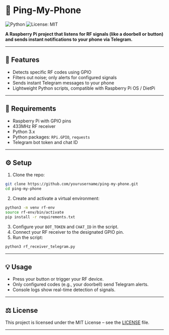 # 📳 Ping-My-Phone

![Python](https://img.shields.io/badge/python-3.11-blue)
![License: MIT](https://img.shields.io/badge/License-MIT-yellow.svg)

**A Raspberry Pi project that listens for RF signals (like a doorbell or button) and sends instant notifications to your phone via Telegram.**

---

## 🚀 Features

* Detects specific RF codes using GPIO
* Filters out noise; only alerts for configured signals
* Sends instant Telegram messages to your phone
* Lightweight Python scripts, compatible with Raspberry Pi OS / DietPi

---

## 🧰 Requirements

* Raspberry Pi with GPIO pins
* 433MHz RF receiver
* Python 3.x
* Python packages: `RPi.GPIO`, `requests`
* Telegram bot token and chat ID

---

## ⚙️ Setup

1. Clone the repo:

```bash
git clone https://github.com/yourusername/ping-my-phone.git
cd ping-my-phone
```

2. Create and activate a virtual environment:

```bash
python3 -m venv rf-env
source rf-env/bin/activate
pip install -r requirements.txt
```

3. Configure your `BOT_TOKEN` and `CHAT_ID` in the script.
4. Connect your RF receiver to the designated GPIO pin.
5. Run the script:

```bash
python3 rf_receiver_telegram.py
```

---

## 💡 Usage

* Press your button or trigger your RF device.
* Only configured codes (e.g., your doorbell) send Telegram alerts.
* Console logs show real-time detection of signals.

---

## ⚖️ License

This project is licensed under the MIT License – see the [LICENSE](LICENSE) file.

---
